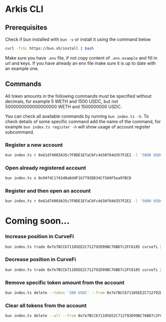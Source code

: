 # Arkis CLI

## Prerequisites

Check if bun installed with `bun -v` or install it using the command below
```sh
curl -fsSL https://bun.sh/install | bash
```
Make sure you have `.env` file, if not copy content of `.env.example` and fill in url and keys. If you have already an env file make sure it is up to date with an example one.

## Commands

All token amounts in the following commands must be specified without decimals, for example 5 WETH and 1500 USDC, but not 5000000000000000000 WETH and 1500000000 USDC.

You can check all available commands by running `bun index.ts -h`. To check details of some specific command add the name of the command, for example `bun index.ts register -h` will show usage of account register subcommand.

### Register a new account
```sh
bun index.ts r 0x61d74003A35c7F0DE1EfaCbFc4d38f84d357F2E2 -l '5000 USDC' -c '3 WETH' '500 DAI'
```

### Open already registered account
```sh
bun index.ts o 0x94f4C1743d0a8d4F1b7792DD34Cf5A9F5ea97BCD
```

### Register and then open an account
```sh
bun index.ts r 0x61d74003A35c7F0DE1EfaCbFc4d38f84d357F2E2 -l '5000 USDC' -c '3 WETH' -o
```

# Coming soon...

### Increase position in CurveFi
```sh
bun index.ts trade 0x7e7BCCb71105EE2C712792D99BC76BD7c2FC6105 curvefi 3pool --add '5000 USDC' '1000 DAI' --mint
```

### Decrease position in CurveFi
```sh
bun index.ts trade 0x7e7BCCb71105EE2C712792D99BC76BD7c2FC6105 curvefi 3pool --remove '5000 USDC' '1000 DAI'
```

### Remove specific token amount from the account
```sh
bun index.ts delete --token '200 USDC' --from 0x7e7BCCb71105EE2C712792D99BC76BD7c2FC6105
```

### Clear all tokens from the account
```sh
bun index.ts delete --all --from 0x7e7BCCb71105EE2C712792D99BC76BD7c2FC6105
```
